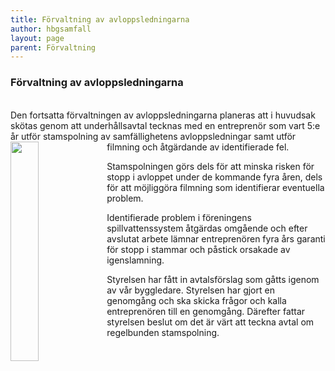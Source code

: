 ```yaml
---
title: Förvaltning av avloppsledningarna
author: hbgsamfall
layout: page
parent: Förvaltning
---
```


### Förvaltning av avloppsledningarna  

<BR>
Den fortsatta förvaltningen av avloppsledningarna planeras att i huvudsak skötas genom att underhållsavtal tecknas med en entreprenör som vart 5:e år utför stamspolning av samfällighetens avloppsledningar samt utför filmning och åtgärdande av identifierade fel. 

<img align="left" width="30%" src="/wp-content/uploads/2023/Färdigrensat-315x341.gif" />

Stamspolningen görs dels för att minska risken för stopp i avloppet under de kommande fyra åren, dels för att möjliggöra filmning som identifierar eventuella problem. 

Identifierade problem i föreningens spillvattenssystem åtgärdas omgående och efter avslutat arbete lämnar entreprenören fyra års garanti för stopp i stammar och påstick orsakade av igenslamning. 

Styrelsen har fått in avtalsförslag som gåtts igenom av vår byggledare. Styrelsen har gjort en genomgång och ska skicka frågor och kalla entreprenören till en genomgång. Därefter fattar styrelsen beslut om det är värt att teckna avtal om regelbunden stamspolning.
